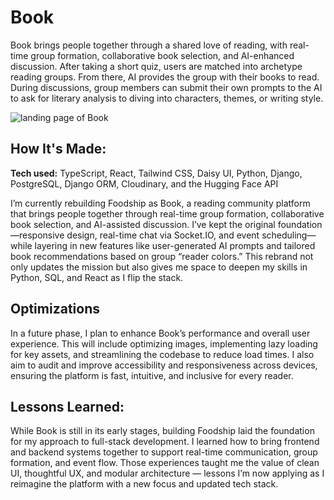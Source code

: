 # Book
Book brings people together through a shared love of reading, with real-time group formation, collaborative book selection, and AI-enhanced discussion. After taking a short quiz, users are matched into archetype reading groups. From there, AI provides the group with their books to read. During discussions, group members can submit their own prompts to the AI to ask for literary analysis to diving into characters, themes, or writing style.

![landing page of Book](https://u.cubeupload.com/rzagramonte/Screenshot20250609at.png)

## How It's Made:

**Tech used:** TypeScript, React, Tailwind CSS, Daisy UI, Python, Django, PostgreSQL, Django ORM, Cloudinary, and the Hugging Face API  

I’m currently rebuilding Foodship as Book, a reading community platform that brings people together through real-time group formation, collaborative book selection, and AI-assisted discussion. I’ve kept the original foundation—responsive design, real-time chat via Socket.IO, and event scheduling—while layering in new features like user-generated AI prompts and tailored book recommendations based on group “reader colors.” This rebrand not only updates the mission but also gives me space to deepen my skills in Python, SQL, and React as I flip the stack.

## Optimizations

In a future phase, I plan to enhance Book’s performance and overall user experience. This will include optimizing images, implementing lazy loading for key assets, and streamlining the codebase to reduce load times. I also aim to audit and improve accessibility and responsiveness across devices, ensuring the platform is fast, intuitive, and inclusive for every reader.

## Lessons Learned:

While Book is still in its early stages, building Foodship laid the foundation for my approach to full-stack development. I learned how to bring frontend and backend systems together to support real-time communication, group formation, and event flow. Those experiences taught me the value of clean UI, thoughtful UX, and modular architecture — lessons I’m now applying as I reimagine the platform with a new focus and updated tech stack.
